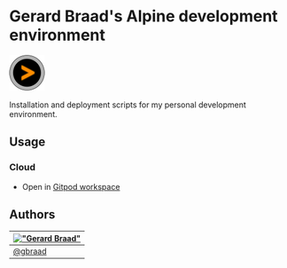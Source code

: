 Gerard Braad's Alpine development environment
=============================================

!["Prompt"](https://raw.githubusercontent.com/gbraad/assets/gh-pages/icons/prompt-icon-64.png)


Installation and deployment scripts for my personal development environment.


Usage
-----

### Cloud

  * Open in [Gitpod workspace](https://gitpod.io/#https://github.com/gbraad-devenv/alpine)


Authors
-------

| [!["Gerard Braad"](http://gravatar.com/avatar/e466994eea3c2a1672564e45aca844d0.png?s=60)](http://gbraad.nl "Gerard Braad <me@gbraad.nl>") |
|---|
| [@gbraad](https://gbraad.nl/social)  |

